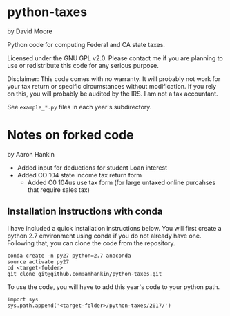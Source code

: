 # python-taxes
by David Moore

Python code for computing Federal and CA state taxes.

Licensed under the GNU GPL v2.0. Please contact me if you are planning to
use or redistribute this code for any serious purpose.

Disclaimer: This code comes with no warranty. It will probably not work
for your tax return or specific circumstances without modification. If you
rely on this, you will probably be audited by the IRS. I am not a tax
accountant.

See `example_*.py` files in each year's subdirectory.

# Notes on forked code
by Aaron Hankin

* Added input for deductions for student Loan interest
* Added CO 104 state income tax return form
	* Added C0 104us use tax form (for large untaxed online purcahses that
	  require sales tax)

## Installation instructions with conda
I have included a quick installation instructions below. You will first create
a python 2.7 environment using conda if you do not already have one. Following
that, you can clone the code from the repository. 
```
conda create -n py27 python=2.7 anaconda
source activate py27
cd <target-folder>
git clone git@github.com:amhankin/python-taxes.git
```

To use the code, you will have to add this year's code to your python path.
```
import sys
sys.path.append('<target-folder>/python-taxes/2017/')
```

